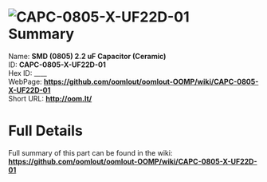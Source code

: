 
![CAPC-0805-X-UF22D-01](https://github.com/oomlout/oomlout-OOMP/blob/master/parts/CAPC-0805-X-UF22D-01/CAPC-0805-X-UF22D-01_420.jpg)   
Summary
=================
  
Name: __SMD (0805) 2.2 uF Capacitor (Ceramic)__    
ID: __CAPC-0805-X-UF22D-01__   
Hex ID: ____   
WebPage: __https://github.com/oomlout/oomlout-OOMP/wiki/CAPC-0805-X-UF22D-01__   
Short URL: __http://oom.lt/__   

Full Details
==========================
Full summary of this part can be found in the wiki:   
__https://github.com/oomlout/oomlout-OOMP/wiki/CAPC-0805-X-UF22D-01__    

